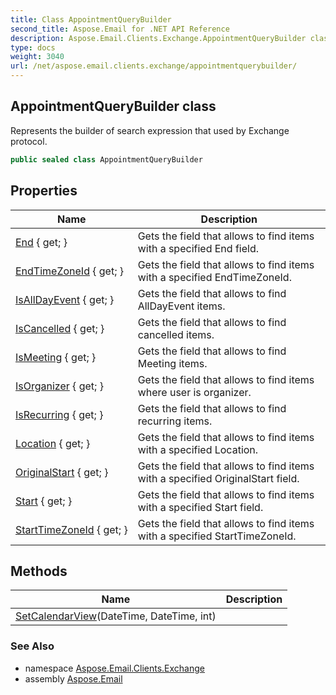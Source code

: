 ```yaml
---
title: Class AppointmentQueryBuilder
second_title: Aspose.Email for .NET API Reference
description: Aspose.Email.Clients.Exchange.AppointmentQueryBuilder class. Represents the builder of search expression that used by Exchange protocol
type: docs
weight: 3040
url: /net/aspose.email.clients.exchange/appointmentquerybuilder/
---
```

## AppointmentQueryBuilder class

Represents the builder of search expression that used by Exchange protocol.

```csharp
public sealed class AppointmentQueryBuilder
```

## Properties

| Name | Description |
| --- | --- |
| [End](../../aspose.email.clients.exchange/appointmentquerybuilder/end/) { get; } | Gets the field that allows to find items with a specified End field. |
| [EndTimeZoneId](../../aspose.email.clients.exchange/appointmentquerybuilder/endtimezoneid/) { get; } | Gets the field that allows to find items with a specified EndTimeZoneId. |
| [IsAllDayEvent](../../aspose.email.clients.exchange/appointmentquerybuilder/isalldayevent/) { get; } | Gets the field that allows to find AllDayEvent items. |
| [IsCancelled](../../aspose.email.clients.exchange/appointmentquerybuilder/iscancelled/) { get; } | Gets the field that allows to find cancelled items. |
| [IsMeeting](../../aspose.email.clients.exchange/appointmentquerybuilder/ismeeting/) { get; } | Gets the field that allows to find Meeting items. |
| [IsOrganizer](../../aspose.email.clients.exchange/appointmentquerybuilder/isorganizer/) { get; } | Gets the field that allows to find items where user is organizer. |
| [IsRecurring](../../aspose.email.clients.exchange/appointmentquerybuilder/isrecurring/) { get; } | Gets the field that allows to find recurring items. |
| [Location](../../aspose.email.clients.exchange/appointmentquerybuilder/location/) { get; } | Gets the field that allows to find items with a specified Location. |
| [OriginalStart](../../aspose.email.clients.exchange/appointmentquerybuilder/originalstart/) { get; } | Gets the field that allows to find items with a specified OriginalStart field. |
| [Start](../../aspose.email.clients.exchange/appointmentquerybuilder/start/) { get; } | Gets the field that allows to find items with a specified Start field. |
| [StartTimeZoneId](../../aspose.email.clients.exchange/appointmentquerybuilder/starttimezoneid/) { get; } | Gets the field that allows to find items with a specified StartTimeZoneId. |

## Methods

| Name | Description |
| --- | --- |
| [SetCalendarView](../../aspose.email.clients.exchange/appointmentquerybuilder/setcalendarview/)(DateTime, DateTime, int) |  |

### See Also

* namespace [Aspose.Email.Clients.Exchange](../../aspose.email.clients.exchange/)
* assembly [Aspose.Email](../../)



